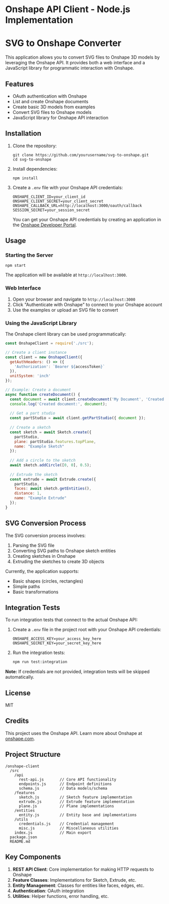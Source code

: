 # Onshape API Client - Node.js Implementation

# SVG to Onshape Converter

This application allows you to convert SVG files to Onshape 3D models by leveraging the Onshape API. It provides both a web interface and a JavaScript library for programmatic interaction with Onshape.

## Features

- OAuth authentication with Onshape
- List and create Onshape documents
- Create basic 3D models from examples
- Convert SVG files to Onshape models
- JavaScript library for Onshape API interaction

## Installation

1. Clone the repository:
   ```
   git clone https://github.com/yourusername/svg-to-onshape.git
   cd svg-to-onshape
   ```

2. Install dependencies:
   ```
   npm install
   ```

3. Create a `.env` file with your Onshape API credentials:
   ```
   ONSHAPE_CLIENT_ID=your_client_id
   ONSHAPE_CLIENT_SECRET=your_client_secret
   ONSHAPE_CALLBACK_URL=http://localhost:3000/oauth/callback
   SESSION_SECRET=your_session_secret
   ```

   You can get your Onshape API credentials by creating an application in the [Onshape Developer Portal](https://dev-portal.onshape.com/).

## Usage

### Starting the Server

```
npm start
```

The application will be available at `http://localhost:3000`.

### Web Interface

1. Open your browser and navigate to `http://localhost:3000`
2. Click "Authenticate with Onshape" to connect to your Onshape account
3. Use the examples or upload an SVG file to convert

### Using the JavaScript Library

The Onshape client library can be used programmatically:

```javascript
const OnshapeClient = require('./src');

// Create a client instance
const client = new OnshapeClient({
  getAuthHeaders: () => ({
    'Authorization': `Bearer ${accessToken}`
  }),
  unitSystem: 'inch'
});

// Example: Create a document
async function createDocument() {
  const document = await client.createDocument('My Document', 'Created programmatically');
  console.log('Created document:', document);
  
  // Get a part studio
  const partStudio = await client.getPartStudio({ document });
  
  // Create a sketch
  const sketch = await Sketch.create({
    partStudio,
    plane: partStudio.features.topPlane,
    name: "Example Sketch"
  });
  
  // Add a circle to the sketch
  await sketch.addCircle([0, 0], 0.5);
  
  // Extrude the sketch
  const extrude = await Extrude.create({
    partStudio,
    faces: await sketch.getEntities(),
    distance: 1,
    name: "Example Extrude"
  });
}
```

## SVG Conversion Process

The SVG conversion process involves:

1. Parsing the SVG file
2. Converting SVG paths to Onshape sketch entities
3. Creating sketches in Onshape
4. Extruding the sketches to create 3D objects

Currently, the application supports:
- Basic shapes (circles, rectangles)
- Simple paths
- Basic transformations

## Integration Tests

To run integration tests that connect to the actual Onshape API:

1. Create a `.env` file in the project root with your Onshape API credentials:
   ```
   ONSHAPE_ACCESS_KEY=your_access_key_here
   ONSHAPE_SECRET_KEY=your_secret_key_here
   ```

2. Run the integration tests:
   ```bash
   npm run test:integration
   ```

**Note:** If credentials are not provided, integration tests will be skipped automatically.

## License

MIT

## Credits

This project uses the Onshape API. Learn more about Onshape at [onshape.com](https://www.onshape.com/).

## Project Structure
```
/onshape-client
  /src
    /api
      rest-api.js       // Core API functionality
      endpoints.js      // Endpoint definitions
      schema.js         // Data models/schema
    /features
      sketch.js         // Sketch feature implementation
      extrude.js        // Extrude feature implementation
      plane.js          // Plane implementations
    /entities
      entity.js         // Entity base and implementations
    /utils
      credentials.js    // Credential management
      misc.js           // Miscellaneous utilities
    index.js            // Main export
  package.json
  README.md
```

## Key Components

1. **REST API Client**: Core implementation for making HTTP requests to Onshape
2. **Feature Classes**: Implementations for Sketch, Extrude, etc.
3. **Entity Management**: Classes for entities like faces, edges, etc.
4. **Authentication**: OAuth integration
5. **Utilities**: Helper functions, error handling, etc.